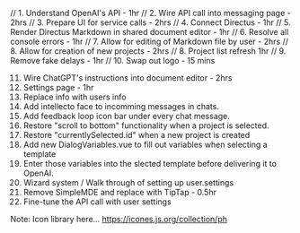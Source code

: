// 1. Understand OpenAI's API - 1hr
// 2. Wire API call into messaging page - 2hrs
// 3. Prepare UI for service calls - 2hrs
// 4. Connect Directus - 1hr
// 5. Render Directus Markdown in shared document editor - 1hr
// 6. Resolve all console errors - 1hr
// 7. Allow for editing of Markdown file by user - 2hrs
// 8. Allow for creation of new projects - 2hrs
// 8. Project list refresh 1hr
// 9. Remove fake delays - 1hr
// 10. Swap out logo - 15 mins

11. Wire ChatGPT's instructions into document editor - 2hrs
12. Settings page - 1hr
13. Replace info with users info
14. Add intellecto face to incomming messages in chats.
15. Add feedback loop icon bar under every chat message.
16. Restore "scroll to bottom" functionality when a project is selected.
17. Restore "currentlySelected.id" when a new project is created
18. Add new DialogVariables.vue to fill out variables when selecting a template
19. Enter those variables into the slected template before delivering it to OpenAI.
18. Wizard system / Walk through of setting up user.settings
19. Remove SimpleMDE and replace with TipTap - 0.5hr
20. Fine-tune the API call with user settings

Note: Icon library here...
https://icones.js.org/collection/ph
